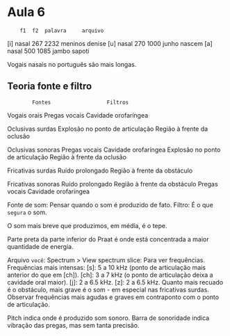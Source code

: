 Aula 6
======

		f1	f2	palavra		arquivo
[i] nasal	267	2232	meninos		denise
[u] nasal	270	1000	junho		nascem
[a] nasal	500	1085	jambo		sapoti

Vogais nasais no português são mais longas.

Teoria fonte e filtro
---------------------

			Fontes					Filtros
Vogais orais		Pregas vocais				Cavidade orofaríngea

Oclusivas surdas	Explosão no ponto de articulação	Região à frente da oclusão

Oclusivas sonoras	Pregas vocais				Cavidade orofaríngea
			Explosão no ponto de articulação	Região à frente da oclusão

Fricativas surdas	Ruído prolongado			Região à frente da obstáculo

Fricativas sonoras	Ruído prolongado			Região à frente da obstáculo
			Pregas vocais				Cavidade orofaríngea

Fonte de som: Pensar quando o som é produzido de fato.
Filtro: É o que `segura` o som.

O som mais breve que produzimos, em média, é o tepe.

Parte preta da parte inferior do Praat é onde está concentrada a maior quantidade de energia.

Arquivo `você`:
Spectrum > View spectrum slice: Para ver frequências.
Frequências mais intensas:
[s]: 5 a 10 kHz (ponto de articulação mais anterior do que em [ch]).
[ch]: 3 a 7 kHz (o ponto de articulação deixa a cavidade oral maior).
[j]: 2 a 6.5 kHz.
[z]: 2 a 6.5 kHz.
Quanto mais recuado é o obstáculo, mais grave é o som - em especial nas fricativas surdas.
Observar frequências mais agudas e graves em contraponto com o ponto de articulação.

Pitch indica onde é produzido som sonoro. Barra de sonoridade indica vibração das pregas, mas sem tanta precisão.
